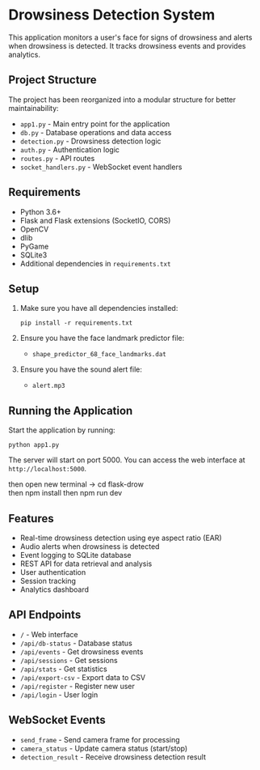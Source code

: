 # Drowsiness Detection System

This application monitors a user's face for signs of drowsiness and alerts when drowsiness is detected. It tracks drowsiness events and provides analytics.

## Project Structure

The project has been reorganized into a modular structure for better maintainability:

- `app1.py` - Main entry point for the application
- `db.py` - Database operations and data access
- `detection.py` - Drowsiness detection logic
- `auth.py` - Authentication logic
- `routes.py` - API routes
- `socket_handlers.py` - WebSocket event handlers

## Requirements

- Python 3.6+
- Flask and Flask extensions (SocketIO, CORS)
- OpenCV
- dlib
- PyGame
- SQLite3
- Additional dependencies in `requirements.txt`

## Setup

1. Make sure you have all dependencies installed:

   ```
   pip install -r requirements.txt
   ```

2. Ensure you have the face landmark predictor file:

   - `shape_predictor_68_face_landmarks.dat`

3. Ensure you have the sound alert file:
   - `alert.mp3`

## Running the Application

Start the application by running:

```
python app1.py
```

The server will start on port 5000. You can access the web interface at `http://localhost:5000`.

then open new terminal -> cd flask-drow   
then npm install
then npm run dev 


## Features

- Real-time drowsiness detection using eye aspect ratio (EAR)
- Audio alerts when drowsiness is detected
- Event logging to SQLite database
- REST API for data retrieval and analysis
- User authentication
- Session tracking
- Analytics dashboard

## API Endpoints

- `/` - Web interface
- `/api/db-status` - Database status
- `/api/events` - Get drowsiness events
- `/api/sessions` - Get sessions
- `/api/stats` - Get statistics
- `/api/export-csv` - Export data to CSV
- `/api/register` - Register new user
- `/api/login` - User login

## WebSocket Events

- `send_frame` - Send camera frame for processing
- `camera_status` - Update camera status (start/stop)
- `detection_result` - Receive drowsiness detection result
